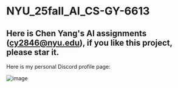# NYU_25fall_AI_CS-GY-6613
Here is Chen Yang's AI assignments (cy2846@nyu.edu), if you like this project, please star it.
---
Here is my personal Discord profile page:

![image](https://github.com/user-attachments/assets/bf969c89-c305-45a4-882b-0ee3d5ccff3d)
